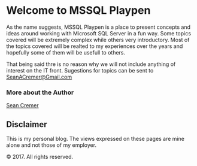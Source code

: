 # Welcome to MSSQL Playpen

As the name suggests, MSSQL Playpen is a place to present concepts and ideas around working with Microsoft SQL Server in a fun way.  Some topics covered will be extremely complex while others very introductory.  Most of the topics covered will be realted to my experiences over the years and hopefully some of them will be usefull to others.

That being said thre is no reason why we will not include anything of interest on the IT front.  Sugestions for topics can be sent to <SeanACremer@Gmail.com>


### More about the Author

[Sean Cremer](SeanCremer.md)

## Disclaimer
This is my personal blog. The views expressed on these pages are mine alone and not those of my employer.

© 2017. All rights reserved.


